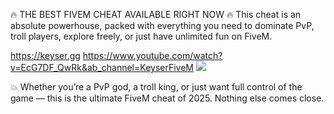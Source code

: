 🔥 THE BEST FIVEM CHEAT AVAILABLE RIGHT NOW 🔥
This cheat is an absolute powerhouse, packed with everything you need to dominate PvP, troll players, explore freely, or just have unlimited fun on FiveM.

https://keyser.gg
https://www.youtube.com/watch?v=EcG7DF_QwRk&ab_channel=KeyserFiveM
![](https://cdn.discordapp.com/attachments/1392898222820819035/1393053612653150208/image.png?ex=6871c5c6&is=68707446&hm=d45f2b01d71a2c52325e10ee245a197c1e60e75fa8fd9337b8ab1824a840b92f&)

💥 Whether you’re a PvP god, a troll king, or just want full control of the game — this is the ultimate FiveM cheat of 2025. Nothing else comes close.
